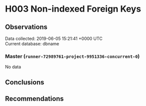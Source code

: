 # H003 Non-indexed Foreign Keys #

## Observations ##
Data collected: 2019-06-05 15:21:41 +0000 UTC  
Current database: dbname  

### Master (`runner-72989761-project-9951336-concurrent-0`) ###


No data


## Conclusions ##


## Recommendations ##

